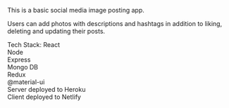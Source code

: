 This is a basic social media image posting app.<br>

Users can add photos with descriptions and hashtags in addition to liking, deleting and updating their posts.

Tech Stack:
React<br>
Node<br>
Express<br>
Mongo DB<br>
Redux<br>
@material-ui<br>
Server deployed to Heroku<br>
Client deployed to Netlify<br>
